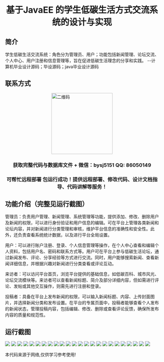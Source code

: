 <p><h1 align="center">基于JavaEE 的学生低碳生活方式交流系统的设计与实现</h1></p>

## 简介
学生低碳生活交流系统：角色分为管理员、用户；功能包括新闻管理、论坛交流、个人中心、用户注册和信息管理等，旨在促进低碳生活理念的分享和实践。    --计算机毕业设计源码；毕设源码；java毕业设计源码


## 联系方式
<img src="https://bs-1329754181.cos.ap-shanghai.myqcloud.com/wx.jpg" alt="二维码" style="display: block; margin: 0 auto;" width="200px">
<p><h3 align="center">获取完整代码与数据库文件 + 微信：bysj5151 QQ: 86050149</h3></p>
<p><h3 align="center">可帮忙远程部署 包运行成功！提供远程部署、修改代码、设计文档指导、代码讲解等服务！</h3></p>

## 功能介绍（完整见运行截图）
管理员：负责用户管理、新闻管理、系统管理等功能，提供添加、修改、删除用户及新闻的权限，可以进行身份验证和用户信息的编辑。可在平台上管理各类新闻和论坛内容，并对新闻进行分类管理和审核，维护平台信息的准确性和安全性。此外，还负责查看系统统计数据，以及进行平台全局设置。

用户：可以进行账户注册、登录、个人信息管理等操作，在个人中心查看和编辑个人资料，包括用户名、密码和联系方式等。用户可在平台上参与低碳生活论坛，通过新闻发布、评论、分享经验等方式进行交流。同时，用户能够搜索新闻、查看新闻详细信息，并根据兴趣对新闻进行分类查看或评论互动。

来访者：可以访问平台首页，浏览平台提供的基础信息，如低碳百科、城市风光、论坛交流模块等。来访者可以查看新闻标题、简介及部分详细内容，但如需进行评论、发帖或其他交互操作，则需先进行注册和登录。

投稿者：具备在平台上发布新闻的权限，可以输入新闻标题、内容、上传封面图片，并选择新闻分类和发布设置。在平台的专属页面中，投稿者能够查看个人发布的新闻状态，管理投稿内容，包括编辑、修改、删除或查看评论反馈，确保所发布内容的质量和规范性。


## 运行截图
![](https://bs-1329754181.cos.ap-shanghai.myqcloud.com/ssm/StudentLowCarbonLifestyleCommunicationSystem/img/001.jpg)
![](https://bs-1329754181.cos.ap-shanghai.myqcloud.com/ssm/StudentLowCarbonLifestyleCommunicationSystem/img/002.jpg)
![](https://bs-1329754181.cos.ap-shanghai.myqcloud.com/ssm/StudentLowCarbonLifestyleCommunicationSystem/img/003.jpg)
![](https://bs-1329754181.cos.ap-shanghai.myqcloud.com/ssm/StudentLowCarbonLifestyleCommunicationSystem/img/004.jpg)
![](https://bs-1329754181.cos.ap-shanghai.myqcloud.com/ssm/StudentLowCarbonLifestyleCommunicationSystem/img/005.jpg)
![](https://bs-1329754181.cos.ap-shanghai.myqcloud.com/ssm/StudentLowCarbonLifestyleCommunicationSystem/img/006.jpg)
![](https://bs-1329754181.cos.ap-shanghai.myqcloud.com/ssm/StudentLowCarbonLifestyleCommunicationSystem/img/007.jpg)
![](https://bs-1329754181.cos.ap-shanghai.myqcloud.com/ssm/StudentLowCarbonLifestyleCommunicationSystem/img/008.jpg)
![](https://bs-1329754181.cos.ap-shanghai.myqcloud.com/ssm/StudentLowCarbonLifestyleCommunicationSystem/img/009.jpg)
![](https://bs-1329754181.cos.ap-shanghai.myqcloud.com/ssm/StudentLowCarbonLifestyleCommunicationSystem/img/010.jpg)
![](https://bs-1329754181.cos.ap-shanghai.myqcloud.com/ssm/StudentLowCarbonLifestyleCommunicationSystem/img/011.jpg)
![](https://bs-1329754181.cos.ap-shanghai.myqcloud.com/ssm/StudentLowCarbonLifestyleCommunicationSystem/img/012.jpg)
![](https://bs-1329754181.cos.ap-shanghai.myqcloud.com/ssm/StudentLowCarbonLifestyleCommunicationSystem/img/013.jpg)
![](https://bs-1329754181.cos.ap-shanghai.myqcloud.com/ssm/StudentLowCarbonLifestyleCommunicationSystem/img/014.jpg)
![](https://bs-1329754181.cos.ap-shanghai.myqcloud.com/ssm/StudentLowCarbonLifestyleCommunicationSystem/img/015.jpg)
![](https://bs-1329754181.cos.ap-shanghai.myqcloud.com/ssm/StudentLowCarbonLifestyleCommunicationSystem/img/016.jpg)
![](https://bs-1329754181.cos.ap-shanghai.myqcloud.com/ssm/StudentLowCarbonLifestyleCommunicationSystem/img/017.jpg)
![](https://bs-1329754181.cos.ap-shanghai.myqcloud.com/ssm/StudentLowCarbonLifestyleCommunicationSystem/img/018.jpg)
![](https://bs-1329754181.cos.ap-shanghai.myqcloud.com/ssm/StudentLowCarbonLifestyleCommunicationSystem/img/019.jpg)
![](https://bs-1329754181.cos.ap-shanghai.myqcloud.com/ssm/StudentLowCarbonLifestyleCommunicationSystem/img/020.jpg)
![](https://bs-1329754181.cos.ap-shanghai.myqcloud.com/ssm/StudentLowCarbonLifestyleCommunicationSystem/img/021.jpg)
![](https://bs-1329754181.cos.ap-shanghai.myqcloud.com/ssm/StudentLowCarbonLifestyleCommunicationSystem/img/022.jpg)
![](https://bs-1329754181.cos.ap-shanghai.myqcloud.com/ssm/StudentLowCarbonLifestyleCommunicationSystem/img/023.jpg)
![](https://bs-1329754181.cos.ap-shanghai.myqcloud.com/ssm/StudentLowCarbonLifestyleCommunicationSystem/img/024.jpg)

<p>本代码来源于网络,仅供学习参考使用!</p>
